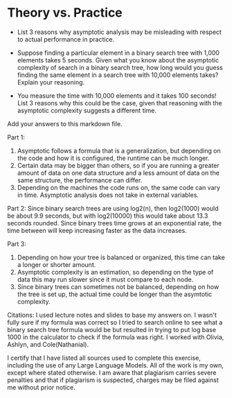 # Theory vs. Practice

- List 3 reasons why asymptotic analysis may be misleading with respect to
  actual performance in practice.

- Suppose finding a particular element in a binary search tree with 1,000
  elements takes 5 seconds. Given what you know about the asymptotic complexity
  of search in a binary search tree, how long would you guess finding the same
  element in a search tree with 10,000 elements takes? Explain your reasoning.

- You measure the time with 10,000 elements and it takes 100 seconds! List 3
  reasons why this could be the case, given that reasoning with the asymptotic
  complexity suggests a different time.

Add your answers to this markdown file.

Part 1:
1. Asymptotic follows a formula that is a generalization, but depending on the code and how it is configured, the runtime can be much longer.
2. Certain data may be bigger than others, so if you are running a greater amount of data on one data structure and a less amount of data on the same structure, the performance can differ.
3. Depending on the machines the code runs on, the same code can vary in time. Asymptotic analysis does not take in external variables.

Part 2:
Since binary search trees are using log2(n), then log2(1000) would be about 9.9 seconds, but with log2(10000) this would take about 13.3 seconds rounded. Since binary trees time grows at an exponential rate, the time between will keep increasing faster as the data increases. 

Part 3:
1. Depending on how your tree is balanced or organized, this time can take a longer or shorter amount.
2. Asymptotic complexity is an estimation, so depending on the type of data this may run slower since it must compare to each node.
3. Since binary trees can sometimes not be balanced, depending on how the tree is set up, the actual time could be longer than the asymtotic complexity. 

Citations:
I used lecture notes and slides to base my answers on. I wasn't fully sure if my formula was correct so I tried to search online to see what a binary search tree formula would be but resulted in trying to put log base 1000 in the calculator to check if the formula was right. I worked with Olivia, Ashlyn, and Cole(Nathanial). 

I certify that I have listed all sources used to complete this exercise, including the use
of any Large Language Models. All of the work is my own, except where stated
otherwise. I am aware that plagiarism carries severe penalties and that if plagiarism is
suspected, charges may be filed against me without prior notice.
